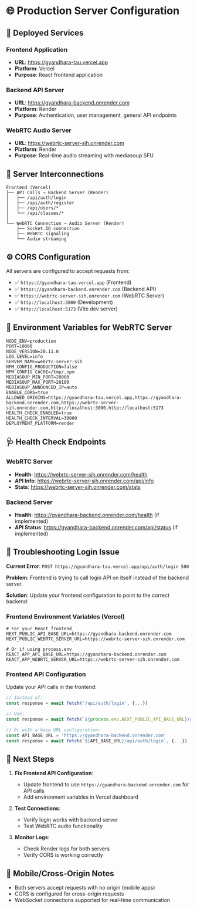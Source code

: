 # 🌐 Production Server Configuration

## 🚀 Deployed Services

### **Frontend Application**
- **URL**: https://gyandhara-tau.vercel.app
- **Platform**: Vercel
- **Purpose**: React frontend application

### **Backend API Server**
- **URL**: https://gyandhara-backend.onrender.com
- **Platform**: Render
- **Purpose**: Authentication, user management, general API endpoints

### **WebRTC Audio Server**
- **URL**: https://webrtc-server-sih.onrender.com
- **Platform**: Render
- **Purpose**: Real-time audio streaming with mediasoup SFU

## 🔗 Server Interconnections

```
Frontend (Vercel)
├── API Calls → Backend Server (Render)
│   ├── /api/auth/login
│   ├── /api/auth/register
│   ├── /api/users/*
│   └── /api/classes/*
│
└── WebRTC Connection → Audio Server (Render)
    ├── Socket.IO connection
    ├── WebRTC signaling
    └── Audio streaming
```

## ⚙️ CORS Configuration

All servers are configured to accept requests from:
- ✅ `https://gyandhara-tau.vercel.app` (Frontend)
- ✅ `https://gyandhara-backend.onrender.com` (Backend API)
- ✅ `https://webrtc-server-sih.onrender.com` (WebRTC Server)
- ✅ `http://localhost:3000` (Development)
- ✅ `http://localhost:5173` (Vite dev server)

## 🔧 Environment Variables for WebRTC Server

```env
NODE_ENV=production
PORT=10000
NODE_VERSION=20.11.0
LOG_LEVEL=info
SERVER_NAME=webrtc-server-sih
NPM_CONFIG_PRODUCTION=false
NPM_CONFIG_CACHE=/tmp/.npm
MEDIASOUP_MIN_PORT=20000
MEDIASOUP_MAX_PORT=20100
MEDIASOUP_ANNOUNCED_IP=auto
ENABLE_CORS=true
ALLOWED_ORIGINS=https://gyandhara-tau.vercel.app,https://gyandhara-backend.onrender.com,https://webrtc-server-sih.onrender.com,http://localhost:3000,http://localhost:5173
HEALTH_CHECK_ENABLED=true
HEALTH_CHECK_INTERVAL=30000
DEPLOYMENT_PLATFORM=render
```

## 🩺 Health Check Endpoints

### **WebRTC Server**
- **Health**: https://webrtc-server-sih.onrender.com/health
- **API Info**: https://webrtc-server-sih.onrender.com/api/info
- **Stats**: https://webrtc-server-sih.onrender.com/stats

### **Backend Server**
- **Health**: https://gyandhara-backend.onrender.com/health (if implemented)
- **API Status**: https://gyandhara-backend.onrender.com/api/status (if implemented)

## 🚨 Troubleshooting Login Issue

**Current Error**: `POST https://gyandhara-tau.vercel.app/api/auth/login 500`

**Problem**: Frontend is trying to call login API on itself instead of the backend server.

**Solution**: Update your frontend configuration to point to the correct backend:

### **Frontend Environment Variables** (Vercel)
```env
# For your React frontend
NEXT_PUBLIC_API_BASE_URL=https://gyandhara-backend.onrender.com
NEXT_PUBLIC_WEBRTC_SERVER_URL=https://webrtc-server-sih.onrender.com

# Or if using process.env
REACT_APP_API_BASE_URL=https://gyandhara-backend.onrender.com
REACT_APP_WEBRTC_SERVER_URL=https://webrtc-server-sih.onrender.com
```

### **Frontend API Configuration**
Update your API calls in the frontend:
```javascript
// Instead of:
const response = await fetch('/api/auth/login', {...})

// Use:
const response = await fetch(`${process.env.NEXT_PUBLIC_API_BASE_URL}/api/auth/login`, {...})

// Or with a base URL configuration:
const API_BASE_URL = 'https://gyandhara-backend.onrender.com'
const response = await fetch(`${API_BASE_URL}/api/auth/login`, {...})
```

## 🔄 Next Steps

1. **Fix Frontend API Configuration**:
   - Update frontend to use `https://gyandhara-backend.onrender.com` for API calls
   - Add environment variables in Vercel dashboard

2. **Test Connections**:
   - Verify login works with backend server
   - Test WebRTC audio functionality

3. **Monitor Logs**:
   - Check Render logs for both servers
   - Verify CORS is working correctly

## 📱 Mobile/Cross-Origin Notes

- Both servers accept requests with no origin (mobile apps)
- CORS is configured for cross-origin requests
- WebSocket connections supported for real-time communication